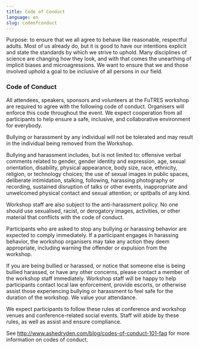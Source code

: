 ```yaml
---
title: Code of Conduct
language: en
slug: codeofconduct
---
```


Purpose: to ensure that we all agree to behave like reasonable, respectful adults. Most of us already do, but it is good to have our intentions explicit and state the standards by which we strive to uphold. Many disciplines of science are changing how they look, and with that comes the unearthing of implicit biases and microagressions. We want to ensure that we and those involved uphold a goal to be inclusive of all persons in our field.


### Code of Conduct ###


All attendees, speakers, sponsors and volunteers at the FuTRES workshop are required to agree with the following code of conduct. Organisers will enforce this code throughout the event. We expect cooperation from all participants to help ensure a safe, inclusive, and collaborative environment for everybody.

Bullying or harassment by any individual will not be tolerated and may result in the individual being removed from the Workshop.

Bullying and harassment includes, but is not limited to: offensive verbal comments related to gender, gender identity and expression, age, sexual orientation, disability, physical appearance, body size, race, ethnicity, religion, or technology choices; the use of sexual images in public spaces, deliberate intimidation, stalking, following, harassing photography or recording, sustained disruption of talks or other events, inappropriate and unwelcomed physical contact and sexual attention; or spitballs of any kind.

Workshop staff are also subject to the anti-harassment policy. No one should use sexualised, racist, or derogatory images, activities, or other material that conflicts with the code of conduct. 

Participants who are asked to stop any bullying or harassing behavior are expected to comply immediately. If a participant engages in harassing behavior, the workshop organisers may take any action they deem appropriate, including warning the offender or expulsion from the workshop.

If you are being bullied or harassed, or notice that someone else is being bullied harassed, or have any other concerns, please contact a member of the workshop staff immediately. Workshop staff will be happy to help participants contact local law enforcement, provide escorts, or otherwise assist those experiencing bullying or harassment to feel safe for the duration of the workshop. We value your attendance.

We expect participants to follow these rules at conference and workshop venues and conference-related social events. Staff will abide by these rules, as well as assist and ensure compliance.

See http://www.ashedryden.com/blog/codes-of-conduct-101-faq for more information on codes of conduct.
